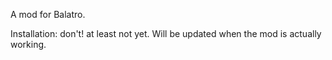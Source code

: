 A mod for Balatro.

Installation: don't! at least not yet. Will be updated when the mod is actually working.
